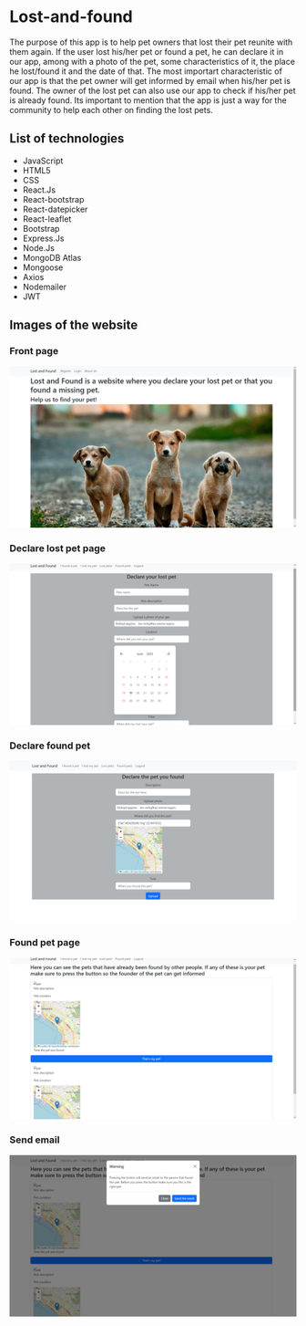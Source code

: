 # Lost-and-found
The purpose of this app is to help pet owners that lost their pet reunite with them again. If the user lost his/her pet or found a pet, he can declare it in our app, among with a photo of the pet, some characteristics of it, the place he lost/found it and the date of that. The most importart characteristic of our app is that the pet owner will get informed by email when his/her pet is found. The owner of the lost pet can also use our app to check if his/her pet is already found. Its important to mention that the app is just a way for the community to help each other on finding the lost pets.

## List of technologies
- JavaScript
- HTML5
- CSS
- React.Js
- React-bootstrap
- React-datepicker
- React-leaflet
- Bootstrap
- Express.Js
- Node.Js
- MongoDB Atlas
- Mongoose
- Axios
- Nodemailer
- JWT

## Images of the website
### Front page
![Homepage Photo](readmephotos/FrontPage.png)

### Declare lost pet page
![declare lost pet](readmephotos/lostpet.png)

### Declare found pet
![declare found pet](readmephotos/foundpet.png)

### Found pet page
![found pet](readmephotos/foundpetpage.png)

### Send email
![send email](readmephotos/popup.png)
